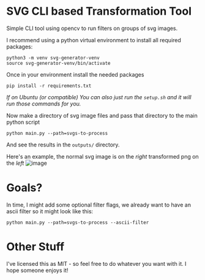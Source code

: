 # SVG CLI based Transformation Tool
Simple CLI tool using opencv to run filters on groups of svg images.

I recommend using a python virtual environment to install all required packages:
```
python3 -m venv svg-generator-venv
source svg-generator-venv/bin/activate
```

Once in your environment install the needed packages
```
pip install -r requirements.txt
```

_If on Ubuntu (or compatible)
You can also just run the `setup.sh` and it will run those commands for you._

Now make a directory of svg image files and pass that directory to the main python script
```
python main.py --path=svgs-to-process
```
And see the results in the `outputs/` directory.

Here's an example, the normal svg image is on the _right_ transformed png on the _left_
![image](https://user-images.githubusercontent.com/5614030/157160939-31eade1b-1a97-4260-90c7-c72ad94007b0.png)

# Goals?
In time, I might add some optional filter flags, we already want to have an ascii filter so it might look like this:
```
python main.py --path=svgs-to-process --ascii-filter
```

# Other Stuff

I've licensed this as MIT - so feel free to do whatever you want with it.
I hope someone enjoys it!
